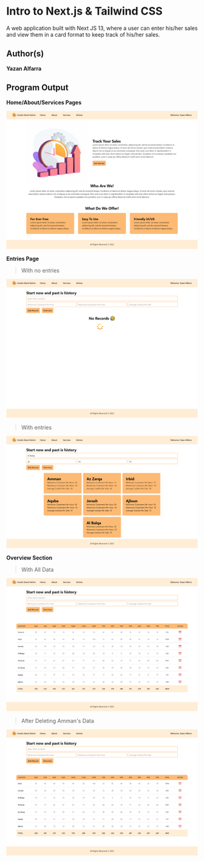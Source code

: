 # Intro to Next.js & Tailwind CSS

A web application built with Next JS 13, where a user can enter his/her sales and view them in a card format to keep track of his/her sales.

## Author(s)

**Yazan Alfarra**

## Program Output

**Home/About/Services Pages**

![](homePage.jpg)

**Entries Page**

> With no entries

![](entriesPage.jpg)

> With entries

![](entriesPage1.jpg)

**Overview Section**

> With All Data

![](overview.jpg)

> After Deleting Amman's Data

![](overview1.jpg)
